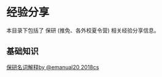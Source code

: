 # 经验分享

本目录下包括了 保研 (推免、各外校夏令营) 相关经验分享信息。
## 基础知识
[保研名词解释by @emanual20 2018cs](https://nkucs.icu/#/experiences/master/master_0)
